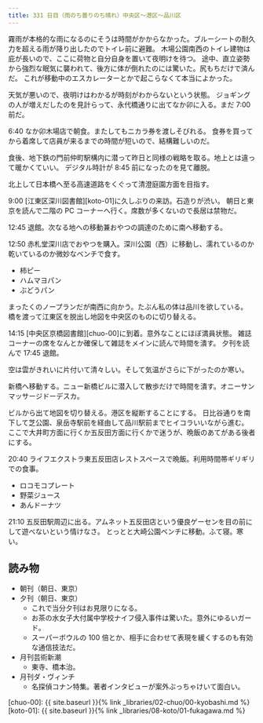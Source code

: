 ```yaml
---
title: 331 日目（雨のち曇りのち晴れ）中央区～港区～品川区
---
```


霧雨が本格的な雨になるのにそうは時間がかからなかった。ブルーシートの耐久力を超える雨が降り出したのでトイレ前に避難。
木場公園南西のトイレ建物は庇が長いので、ここに荷物と自分自身を置いて夜明けを待つ。
途中、直立姿勢から強烈な眠気に襲われて、後方に体が倒れたのには驚いた。尻もちだけで済んだ。
これが移動中のエスカレーターとかで起こらなくて本当によかった。

天気が悪いので、夜明けはわかるが時刻がわからないという状態。
ジョギングの人が増えだしたのを見計らって、永代橋通りに出てなか卯に入る。まだ 7:00 前だ。

6:40 なか卯木場店で朝食。またしてもニカラ券を渡しそびれる。
食券を買ってから着席して店員が来るまでの時間が短いので、結構難しいのだ。

食後、地下鉄の門前仲町駅構内に潜って昨日と同様の戦略を取る。地上とは違って暖かくていい。
デジタル時計が 8:45 前になったのを見て離脱。

北上して日本橋へ至る高速道路をくぐって清澄庭園方面を目指す。

9:00 [江東区深川図書館][koto-01]に久しぶりの来訪。石造りが渋い。
朝日と東京を読んで二階の PC コーナーへ行く。席数が多くないので長居は禁物だ。

12:45 退館。次なる地への移動兼おやつの調達のために南へ移動する。

12:50 赤札堂深川店でおやつを購入。深川公園（西）に移動し、濡れているのか乾いているのか微妙なベンチで食す。

* 柿ピー
* ハムマヨパン
* ぶどうパン

まったくのノープランだが南西に向かう。たぶん私の体は品川を欲している。
橋を渡って江東区を脱出し地図を中央区のものに切り替える。

14:15 [中央区京橋図書館][chuo-00]に到着。意外なことにほぼ満員状態。
雑誌コーナーの席をなんとか確保して雑誌をメインに読んで時間を潰す。
夕刊を読んで 17:45 退館。

空は雲がきれいに片付いて清々しい。そして気温がさらに下がったのか寒い。

新橋へ移動する。ニュー新橋ビルに潜入して散歩だけで時間を潰す。オニーサンマッサージドーデスカ。

ビルから出て地図を切り替える。港区を縦断することにする。
日比谷通りを南下して芝公園、泉岳寺駅前を経由して品川駅前までヒイコラいいながら進む。
ここで大井町方面に行くか五反田方面に行くかで迷うが、晩飯のあてがある後者にする。

20:40 ライフエクストラ東五反田店レストスペースで晩飯。利用時間帯ギリギリでの食事。

* ロコモコプレート
* 野菜ジュース
* あんドーナツ

21:10 五反田駅周辺に出る。アムネット五反田店という優良ゲーセンを目の前にして遊べないという情けなさ。
とっとと大崎公園ベンチに移動。ふて寝。寒い。

## 読み物

* 朝刊（朝日、東京）
* 夕刊（朝日、東京）
  * これで当分夕刊はお見限りになる。
  * お茶の水女子大付属中学校ナイフ侵入事件は驚いた。意外にゆるいガード。
  * スーパーボウルの 100 倍とか、相手に合わせて表現を緩くするのも有効な通信技法だ。
* 月刊芸術新潮
  * 東寺、橋本治。
* 月刊ダ・ヴィンチ
  * 名探偵コナン特集。著者インタビューが案外ぶっちゃけいて面白い。

[chuo-00]: {{ site.baseurl }}{% link _libraries/02-chuo/00-kyobashi.md %}
[koto-01]: {{ site.baseurl }}{% link _libraries/08-koto/01-fukagawa.md %}
